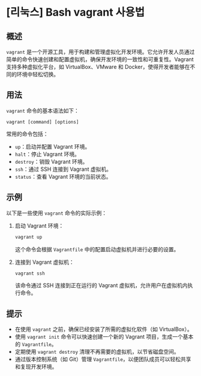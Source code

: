 # [리눅스] Bash vagrant 사용법

## 概述
`vagrant` 是一个开源工具，用于构建和管理虚拟化开发环境。它允许开发人员通过简单的命令快速创建和配置虚拟机，确保开发环境的一致性和可重复性。Vagrant 支持多种虚拟化平台，如 VirtualBox、VMware 和 Docker，使得开发者能够在不同的环境中轻松切换。

## 用法
`vagrant` 命令的基本语法如下：
```
vagrant [command] [options]
```
常用的命令包括：
- `up`：启动并配置 Vagrant 环境。
- `halt`：停止 Vagrant 环境。
- `destroy`：销毁 Vagrant 环境。
- `ssh`：通过 SSH 连接到 Vagrant 虚拟机。
- `status`：查看 Vagrant 环境的当前状态。

## 示例
以下是一些使用 `vagrant` 命令的实际示例：

1. 启动 Vagrant 环境：
   ```bash
   vagrant up
   ```
   这个命令会根据 `Vagrantfile` 中的配置启动虚拟机并进行必要的设置。

2. 连接到 Vagrant 虚拟机：
   ```bash
   vagrant ssh
   ```
   该命令通过 SSH 连接到正在运行的 Vagrant 虚拟机，允许用户在虚拟机内执行命令。

## 提示
- 在使用 `vagrant` 之前，确保已经安装了所需的虚拟化软件（如 VirtualBox）。
- 使用 `vagrant init` 命令可以快速创建一个新的 Vagrant 项目，生成一个基本的 `Vagrantfile`。
- 定期使用 `vagrant destroy` 清理不再需要的虚拟机，以节省磁盘空间。
- 通过版本控制系统（如 Git）管理 `Vagrantfile`，以便团队成员可以轻松共享和复现开发环境。